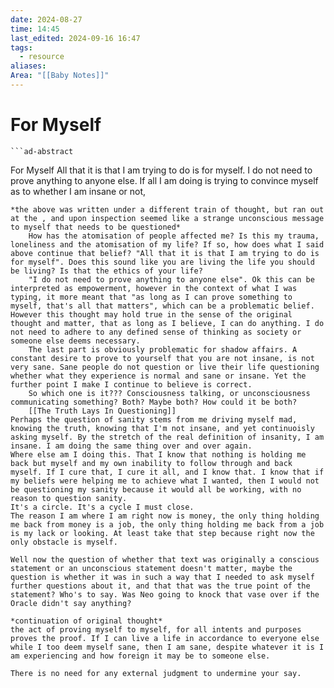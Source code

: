 ```yaml
---
date: 2024-08-27
time: 14:45
last_edited: 2024-09-16 16:47
tags:
  - resource
aliases: 
Area: "[[Baby Notes]]"
---
```

# For Myself
	```ad-abstract
For Myself
All that it is that I am trying to do is for myself.
I do not need to prove anything to anyone else.
If all I am doing is trying to convince myself as to whether I am insane or not,
```
*the above was written under a different train of thought, but ran out at the , and upon inspection seemed like a strange unconscious message to myself that needs to be questioned*
	How has the atomisation of people affected me? Is this my trauma, loneliness and the atomisation of my life? If so, how does what I said above continue that belief? "All that it is that I am trying to do is for myself". Does this sound like you are living the life you should be living? Is that the ethics of your life?
	"I do not need to prove anything to anyone else". Ok this can be interpreted as empowerment, however in the context of what I was typing, it more meant that "as long as I can prove something to myself, that's all that matters", which can be a problematic belief. However this thought may hold true in the sense of the original thought and matter, that as long as I believe, I can do anything. I do not need to adhere to any defined sense of thinking as society or someone else deems necessary.
	The last part is obviously problematic for shadow affairs. A constant desire to prove to yourself that you are not insane, is not very sane. Sane people do not question or live their life questioning whether what they experience is normal and sane or insane. Yet the further point I make I continue to believe is correct. 
	So which one is it??? Consciousness talking, or unconsciousness communicating something? Both? Maybe both? How could it be both?
	[[The Truth Lays In Questioning]]
Perhaps the question of sanity stems from me driving myself mad, knowing the truth, knowing that I'm not insane, and yet continuoisly asking myself. By the stretch of the real definition of insanity, I am insane. I am doing the same thing over and over again.
Where else am I doing this. That I know that nothing is holding me back but myself and my own inability to follow through and back myself. If I cure that, I cure it all, and I know that. I know that if my beliefs were helping me to achieve what I wanted, then I would not be questioning my sanity because it would all be working, with no reason to question sanity.
It's a circle. It's a cycle I must close.
The reason I am where I am right now is money, the only thing holding me back from money is a job, the only thing holding me back from a job is my lack or looking. At least take that step because right now the only obstacle is myself. 

Well now the question of whether that text was originally a conscious statement or an unconscious statement doesn't matter, maybe the question is whether it was in such a way that I needed to ask myself further questions about it, and that that was the true point of the statement? Who's to say. Was Neo going to knock that vase over if the Oracle didn't say anything?

*continuation of original thought*
the act of proving myself to myself, for all intents and purposes proves the proof. If I can live a life in accordance to everyone else while I too deem myself sane, then I am sane, despite whatever it is I am experiencing and how foreign it may be to someone else.

There is no need for any external judgment to undermine your say.
